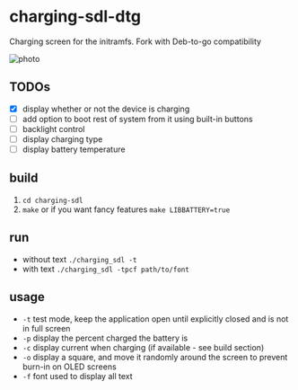 # charging-sdl-dtg

Charging screen for the initramfs. Fork with Deb-to-go compatibility

![photo](https://wiki.postmarketos.org/images/d/d8/Charging-sdl.jpg)



## TODOs

- [x] display whether or not the device is charging
- [ ] add option to boot rest of system from it using built-in buttons
- [ ] backlight control
- [ ] display charging type
- [ ] display battery temperature

## build

1. `cd charging-sdl`
2. `make` or if you want fancy features `make LIBBATTERY=true`

## run

- without text `./charging_sdl -t`
- with text `./charging_sdl -tpcf path/to/font`

## usage

- `-t` test mode, keep the application open until explicitly closed and is not in full screen
- `-p` display the percent charged the battery is
- `-c` display current when charging (if available - see build section)
- `-o` display a square, and move it randomly around the screen to prevent burn-in on OLED screens
- `-f` font used to display all text
